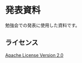 # 発表資料

勉強会での発表に使用した資料です。

## ライセンス

[Apache License Version 2.0](http://www.apache.org/licenses/LICENSE-2.0.txt)
